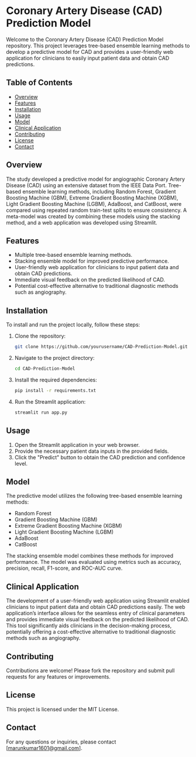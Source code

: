 # Coronary Artery Disease (CAD) Prediction Model

Welcome to the Coronary Artery Disease (CAD) Prediction Model repository. This project leverages tree-based ensemble learning methods to develop a predictive model for CAD and provides a user-friendly web application for clinicians to easily input patient data and obtain CAD predictions.

## Table of Contents

- [Overview](#overview)
- [Features](#features)
- [Installation](#installation)
- [Usage](#usage)
- [Model](#model)
- [Clinical Application](#clinical-application)
- [Contributing](#contributing)
- [License](#license)
- [Contact](#contact)

## Overview

The study developed a predictive model for angiographic Coronary Artery Disease (CAD) using an extensive dataset from the IEEE Data Port. Tree-based ensemble learning methods, including Random Forest, Gradient Boosting Machine (GBM), Extreme Gradient Boosting Machine (XGBM), Light Gradient Boosting Machine (LGBM), AdaBoost, and CatBoost, were compared using repeated random train-test splits to ensure consistency. A meta-model was created by combining these models using the stacking method, and a web application was developed using Streamlit.

## Features

- Multiple tree-based ensemble learning methods.
- Stacking ensemble model for improved predictive performance.
- User-friendly web application for clinicians to input patient data and obtain CAD predictions.
- Immediate visual feedback on the predicted likelihood of CAD.
- Potential cost-effective alternative to traditional diagnostic methods such as angiography.

## Installation

To install and run the project locally, follow these steps:

1. Clone the repository:
    ```bash
    git clone https://github.com/yourusername/CAD-Prediction-Model.git
    ```

2. Navigate to the project directory:
    ```bash
    cd CAD-Prediction-Model
    ```

3. Install the required dependencies:
    ```bash
    pip install -r requirements.txt
    ```

4. Run the Streamlit application:
    ```bash
    streamlit run app.py
    ```

## Usage

1. Open the Streamlit application in your web browser.
2. Provide the necessary patient data inputs in the provided fields.
3. Click the "Predict" button to obtain the CAD prediction and confidence level.

## Model

The predictive model utilizes the following tree-based ensemble learning methods:

- Random Forest
- Gradient Boosting Machine (GBM)
- Extreme Gradient Boosting Machine (XGBM)
- Light Gradient Boosting Machine (LGBM)
- AdaBoost
- CatBoost

The stacking ensemble model combines these methods for improved performance. The model was evaluated using metrics such as accuracy, precision, recall, F1-score, and ROC-AUC curve.

## Clinical Application

The development of a user-friendly web application using Streamlit enabled clinicians to input patient data and obtain CAD predictions easily. The web application’s interface allows for the seamless entry of clinical parameters and provides immediate visual feedback on the predicted likelihood of CAD. This tool significantly aids clinicians in the decision-making process, potentially offering a cost-effective alternative to traditional diagnostic methods such as angiography.

## Contributing

Contributions are welcome! Please fork the repository and submit pull requests for any features or improvements.

## License

This project is licensed under the MIT License.

## Contact

For any questions or inquiries, please contact [marunkumar1601@gmail.com].

